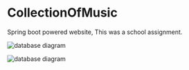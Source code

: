 # CollectionOfMusic
Spring boot powered website, This was a school assignment. 

![database diagram](https://lh5.googleusercontent.com/1HMfLr_vc8JkbQDHErokBxkZA-VpsmOmIo24YtWXd4-1NWdjmD0tcmDubsdG2hvvNxrLvB8FjCa5DhQrWlS2=w1920-h937)

![database diagram](https://lh3.googleusercontent.com/xp3UvQ2bkWLwiWqYZKIMAZjBVTdAOZ5f-V68sAf1tUZuG8-xoC8pLNOxtLuhGR2RaIXKfVjeBi4MM69DDgeX=w1920-h937-rw)
